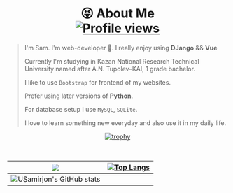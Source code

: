 <div align="center">
  
# :stuck_out_tongue_winking_eye: About Me <br>[![Profile views](https://gpvc.arturio.dev/USamirjon)](#)

</div>


> I'm Sam. I'm web-developer :muscle:. I really enjoy using **DJango** && **Vue**
> 
> Currently I'm studying in Kazan National Research Technical University named after A.N. Tupolev–KAI, 1 grade bachelor.
>
> I like to use  `Bootstrap` for frontend of my websites.
> 
> Prefer using later versions of **Python**.
> 
> For database setup I use `MySQL`, `SQLite`.
> 
> I love to learn something new everyday and also use it in my daily life.


<div align="center">    
  
[![trophy](https://github-profile-trophy.vercel.app/?username=USamirjon&theme=algolia&margin-w=0)](#)
  
<br>

  

| ![](https://github-profile-summary-cards.vercel.app/api/cards/profile-details?username=USamirjon&theme=monokai)  | [![Top Langs](https://github-readme-stats.vercel.app/api/top-langs/?username=USamirjon&theme=midnight-purple&show_icons=true&hide_border=true&layout=compact&langs_count=50)](#)  |
| ------------- | ------------- |
|  ![USamirjon's GitHub stats](https://github-readme-stats.vercel.app/api?username=USamirjon&theme=prussian&show_icons=true&count_private=true) |   |

</div>

<!--
**USamirjon/USamirjon** is a ✨ _special_ ✨ repository because its `README.md` (this file) appears on your GitHub profile.

